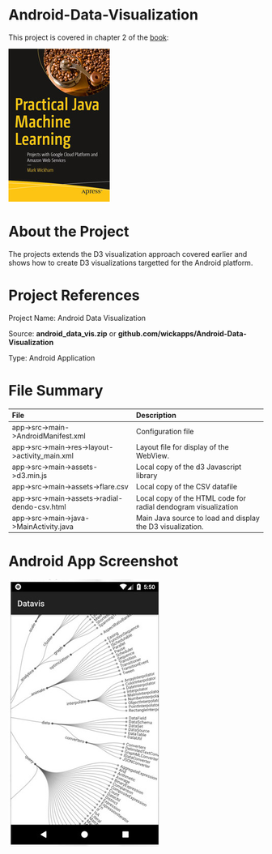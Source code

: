# Android-Data-Visualization
This project is covered in chapter 2 of the [book](https://www.apress.com/us/book/9781484239506):

![](fig-cover-sm.jpg)

# About the Project
The projects extends the D3 visualization approach covered earlier and shows how to create D3 visualizations targetted for the Android platform.

# Project References
Project Name: Android Data Visualization

Source: **android_data_vis.zip** or **github.com/wickapps/Android-Data-Visualization** 

Type: Android Application

# File Summary

| File | Description
| :--- | :---
| app->src->main->AndroidManifest.xml | Configuration file
| app->src->main->res->layout->activity_main.xml | Layout file for display of the WebView.
| app->src->main->assets->d3.min.js | Local copy of the d3 Javascript library
| app->src->main->assets->flare.csv | Local copy of the CSV datafile
| app->src->main->assets->radial-dendo-csv.html | Local copy of the HTML code for radial dendogram visualization
| app->src->main->java->MainActivity.java | Main Java source to load and display the D3 visualization.

# Android App Screenshot
![](fig-android-data-viz.jpg)
